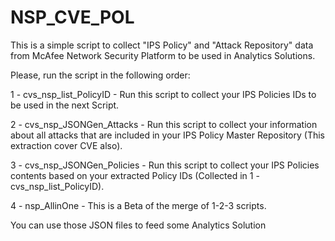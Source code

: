# NSP_CVE_POL
This is a simple script to collect "IPS Policy" and "Attack Repository" data from McAfee Network Security Platform to be used in Analytics Solutions.

Please, run the script in the following order:

1 - cvs_nsp_list_PolicyID - 
Run this script to collect your IPS Policies IDs to be used in the next Script.

2 - cvs_nsp_JSONGen_Attacks - 
Run this script to collect your information about all attacks that are included in your IPS Policy Master Repository (This extraction cover CVE also).

3 - cvs_nsp_JSONGen_Policies - 
Run this script to collect your IPS Policies contents based on your extracted Policy IDs (Collected in 1 - cvs_nsp_list_PolicyID).

4 - nsp_AllinOne - 
This is a Beta of the merge of 1-2-3 scripts.

You can use those JSON files to feed some Analytics Solution

